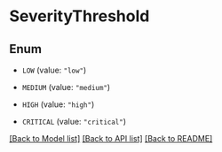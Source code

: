 # SeverityThreshold

## Enum


* `LOW` (value: `"low"`)

* `MEDIUM` (value: `"medium"`)

* `HIGH` (value: `"high"`)

* `CRITICAL` (value: `"critical"`)


[[Back to Model list]](../README.md#documentation-for-models) [[Back to API list]](../README.md#documentation-for-api-endpoints) [[Back to README]](../README.md)



